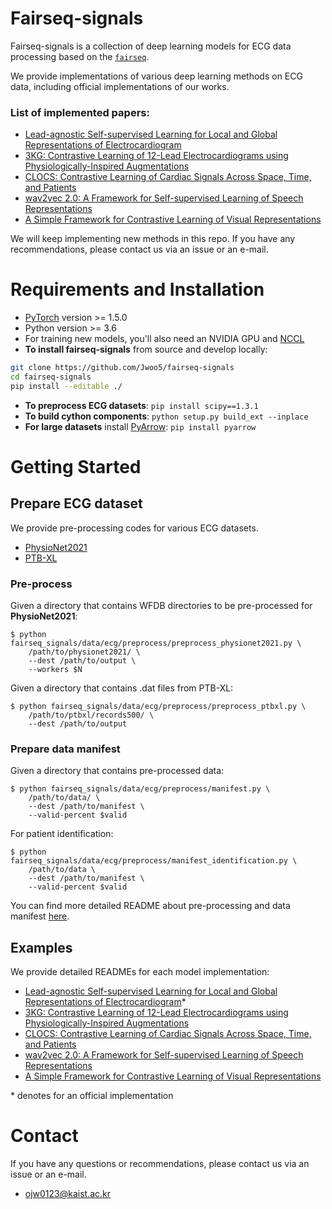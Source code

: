 # Fairseq-signals

Fairseq-signals is a collection of deep learning models for ECG data processing based on the [`fairseq`](https://github.com/pytorch/fairseq).

We provide implementations of various deep learning methods on ECG data, including official implementations of our works.

### List of implemented papers:
* [Lead-agnostic Self-supervised Learning for Local and Global Representations of Electrocardiogram](https://arxiv.org/abs/2203.06889)
* [3KG: Contrastive Learning of 12-Lead Electrocardiograms using Physiologically-Inspired Augmentations](https://arxiv.org/abs/2106.04452)
* [CLOCS: Contrastive Learning of Cardiac Signals Across Space, Time, and Patients](https://arxiv.org/abs/2005.13249)
* [wav2vec 2.0: A Framework for Self-supervised Learning of Speech Representations](https://arxiv.org/abs/2006.11477)
* [A Simple Framework for Contrastive Learning of Visual Representations](https://arxiv.org/abs/2002.05709)

We will keep implementing new methods in this repo. If you have any recommendations, please contact us via an issue or an e-mail.

# Requirements and Installation
* [PyTorch](https://pytorch.org) version >= 1.5.0
* Python version >= 3.6
* For training new models, you'll also need an NVIDIA GPU and [NCCL](https://github.com/NVIDIA/nccl)
* **To install fairseq-signals** from source and develop locally:

```bash
git clone https://github.com/Jwoo5/fairseq-signals
cd fairseq-signals
pip install --editable ./
```

* **To preprocess ECG datasets**: `pip install scipy==1.3.1`
* **To build cython components**: `python setup.py build_ext --inplace`
* **For large datasets** install [PyArrow](https://arrow.apache.org/docs/python/install.html#using-pip): `pip install pyarrow`

# Getting Started
## Prepare ECG dataset
We provide pre-processing codes for various ECG datasets.

* [PhysioNet2021](https://moody-challenge.physionet.org/2021/)
* [PTB-XL](https://physionet.org/content/ptb-xl/1.0.1/)

### Pre-process
Given a directory that contains WFDB directories to be pre-processed for **PhysioNet2021**:

```shell script
$ python fairseq_signals/data/ecg/preprocess/preprocess_physionet2021.py \
    /path/to/physionet2021/ \
    --dest /path/to/output \
    --workers $N
```

Given a directory that contains .dat files from PTB-XL:
```shell script
$ python fairseq_signals/data/ecg/preprocess/preprocess_ptbxl.py \
    /path/to/ptbxl/records500/ \
    --dest /path/to/output
```

### Prepare data manifest
Given a directory that contains pre-processed data:
```shell script
$ python fairseq_signals/data/ecg/preprocess/manifest.py \
    /path/to/data/ \
    --dest /path/to/manifest \
    --valid-percent $valid
```
For patient identification:
```shell script
$ python fairseq_signals/data/ecg/preprocess/manifest_identification.py \
    /path/to/data \
    --dest /path/to/manifest \
    --valid-percent $valid
```

You can find more detailed README about pre-processing and data manifest [here](fairseq_signals/data/ecg/preprocess/README.md).

## Examples
We provide detailed READMEs for each model implementation:
* [Lead-agnostic Self-supervised Learning for Local and Global Representations of Electrocardiogram](examples/w2v_clocs/README.md)*
* [3KG: Contrastive Learning of 12-Lead Electrocardiograms using Physiologically-Inspired Augmentations](examples/3kg/README.md)
* [CLOCS: Contrastive Learning of Cardiac Signals Across Space, Time, and Patients](examples/clocs/README.md)
* [wav2vec 2.0: A Framework for Self-supervised Learning of Speech Representations](examples/wav2vec2/README.md)
* [A Simple Framework for Contrastive Learning of Visual Representations](examples/simclr/README.md)

\* denotes for an official implementation

# Contact
If you have any questions or recommendations, please contact us via an issue or an e-mail.
* ojw0123@kaist.ac.kr